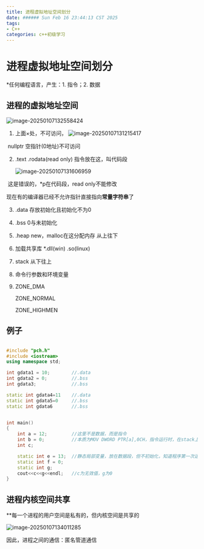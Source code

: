 ```yaml
---
title: 进程虚拟地址空间划分
date: ###### Sun Feb 16 23:44:13 CST 2025
tags: 
- C++
categories: c++初级学习
---
```



# 进程虚拟地址空间划分

*任何编程语言，产生：1. 指令；2. 数据

## 进程的虚拟地址空间



![image-20250107132558424](https://cdn.jsdelivr.net/gh/Yolo-ZZY/Image/image-20250107132558424.png)



1. 上面×处，不可访问，        ![image-20250107131215417](https://cdn.jsdelivr.net/gh/Yolo-ZZY/Image/image-20250107131215417.png)



​                                     nullptr 空指针(0地址)不可访问





2. .text    .rodata(read only)   指令放在这，叫代码段        

   ![image-20250107131606959](https://cdn.jsdelivr.net/gh/Yolo-ZZY/Image/image-20250107131606959.png)

​			这是错误的，*p在代码段，read only不能修改

​			现在有的编译器已经不允许指针直接指向**常量字符串**了



3.  .data   存放初始化且初始化不为0 





4.  .bss       0与未初始化

 



5.  .heap   new，malloc在这分配内存  从上往下





6.  加载共享库    *.dll(win)       .so(linux)





6. stack  从下往上





7. 命令行参数和环境变量





8. ZONE_DMA 

   ZONE_NORMAL

   ZONE_HIGHMEN

## 例子

``` C++

#include "pch.h" 
#include <iostream>
using namespace std;

int gdata1 = 10;      	//.data
int gdata2 = 0;			//.bss
int gdata3;				//.bss

static int gdata4=11	//.data
static int gdata5=0		//.bss
static int gdata6		//.bss


int main()
{
	int a = 12;			//这里不是数据，而是指令
	int b = 0;			//本质为MOV DWORD PTR[a],0CH，指令运行时，在stack上开辟4B存放12这个和数据
	int c;				

	static int e = 13;	//静态局部变量，放在数据段，但不初始化，知道程序第一次运行到他们才开始初始化，因此e在.data,fg在.bss
	static int f = 0;
	static int g;
	cout<<c<<g<<endl;	//c为无效值，g为0
}

```
## 进程内核空间共享
**每一个进程的用户空间是私有的，但内核空间是共享的

![image-20250107134011285](C:\Users\yolo\AppData\Roaming\Typora\typora-user-images\image-20250107134011285.png)

因此，进程之间的通信：匿名管道通信